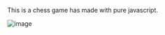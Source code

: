 This is a chess game has made with pure javascript. 

![image](https://user-images.githubusercontent.com/58563002/147535302-3a6e69fb-6278-4759-9751-ecc6b67100ac.png)
